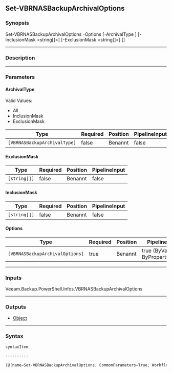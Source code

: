 Set-VBRNASBackupArchivalOptions
-------------------------------

### Synopsis

Set-VBRNASBackupArchivalOptions -Options <VBRNASBackupArchivalOptions> [-ArchivalType <VBRNASBackupArchivalType>] [-InclusionMask <string[]>] [-ExclusionMask <string[]>] [<CommonParameters>]

---

### Description

---

### Parameters
#### **ArchivalType**

Valid Values:

* All
* InclusionMask
* ExclusionMask

|Type                        |Required|Position|PipelineInput|
|----------------------------|--------|--------|-------------|
|`[VBRNASBackupArchivalType]`|false   |Benannt |false        |

#### **ExclusionMask**

|Type        |Required|Position|PipelineInput|
|------------|--------|--------|-------------|
|`[string[]]`|false   |Benannt |false        |

#### **InclusionMask**

|Type        |Required|Position|PipelineInput|
|------------|--------|--------|-------------|
|`[string[]]`|false   |Benannt |false        |

#### **Options**

|Type                           |Required|Position|PipelineInput                 |
|-------------------------------|--------|--------|------------------------------|
|`[VBRNASBackupArchivalOptions]`|true    |Benannt |true (ByValue, ByPropertyName)|

---

### Inputs
Veeam.Backup.PowerShell.Infos.VBRNASBackupArchivalOptions

---

### Outputs
* [Object](https://learn.microsoft.com/en-us/dotnet/api/System.Object)

---

### Syntax
```PowerShell
syntaxItem                                                                                                                 
```
```PowerShell
----------                                                                                                                 
```
```PowerShell
{@{name=Set-VBRNASBackupArchivalOptions; CommonParameters=True; WorkflowCommonParameters=False; parameter=System.Object[]}}
```
